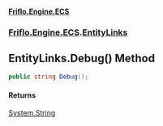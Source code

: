 #### [Friflo.Engine.ECS](index.md 'index')
### [Friflo.Engine.ECS](Friflo.Engine.ECS.md 'Friflo.Engine.ECS').[EntityLinks](EntityLinks.md 'Friflo.Engine.ECS.EntityLinks')

## EntityLinks.Debug() Method

```csharp
public string Debug();
```

#### Returns
[System.String](https://docs.microsoft.com/en-us/dotnet/api/System.String 'System.String')